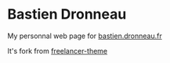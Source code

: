 # Bastien Dronneau

My personnal web page for [bastien.dronneau.fr](https://bastien.dronneau.fr/)

It's fork from [freelancer-theme](https://github.com/jeromelachaud/freelancer-theme)
